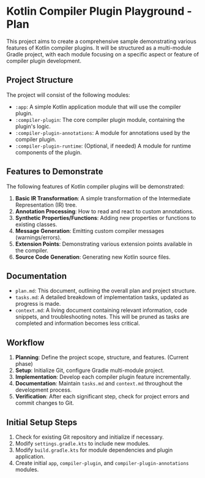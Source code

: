 # Kotlin Compiler Plugin Playground - Plan

This project aims to create a comprehensive sample demonstrating various features of Kotlin compiler plugins. It will be structured as a multi-module Gradle project, with each module focusing on a specific aspect or feature of compiler plugin development.

## Project Structure

The project will consist of the following modules:

*   `:app`: A simple Kotlin application module that will use the compiler plugin.
*   `:compiler-plugin`: The core compiler plugin module, containing the plugin's logic.
*   `:compiler-plugin-annotations`: A module for annotations used by the compiler plugin.
*   `:compiler-plugin-runtime`: (Optional, if needed) A module for runtime components of the plugin.

## Features to Demonstrate

The following features of Kotlin compiler plugins will be demonstrated:

1.  **Basic IR Transformation**: A simple transformation of the Intermediate Representation (IR) tree.
2.  **Annotation Processing**: How to read and react to custom annotations.
3.  **Synthetic Properties/Functions**: Adding new properties or functions to existing classes.
4.  **Message Generation**: Emitting custom compiler messages (warnings/errors).
5.  **Extension Points**: Demonstrating various extension points available in the compiler.
6.  **Source Code Generation**: Generating new Kotlin source files.

## Documentation

*   `plan.md`: This document, outlining the overall plan and project structure.
*   `tasks.md`: A detailed breakdown of implementation tasks, updated as progress is made.
*   `context.md`: A living document containing relevant information, code snippets, and troubleshooting notes. This will be pruned as tasks are completed and information becomes less critical.

## Workflow

1.  **Planning**: Define the project scope, structure, and features. (Current phase)
2.  **Setup**: Initialize Git, configure Gradle multi-module project.
3.  **Implementation**: Develop each compiler plugin feature incrementally.
4.  **Documentation**: Maintain `tasks.md` and `context.md` throughout the development process.
5.  **Verification**: After each significant step, check for project errors and commit changes to Git.

## Initial Setup Steps

1.  Check for existing Git repository and initialize if necessary.
2.  Modify `settings.gradle.kts` to include new modules.
3.  Modify `build.gradle.kts` for module dependencies and plugin application.
4.  Create initial `app`, `compiler-plugin`, and `compiler-plugin-annotations` modules.
